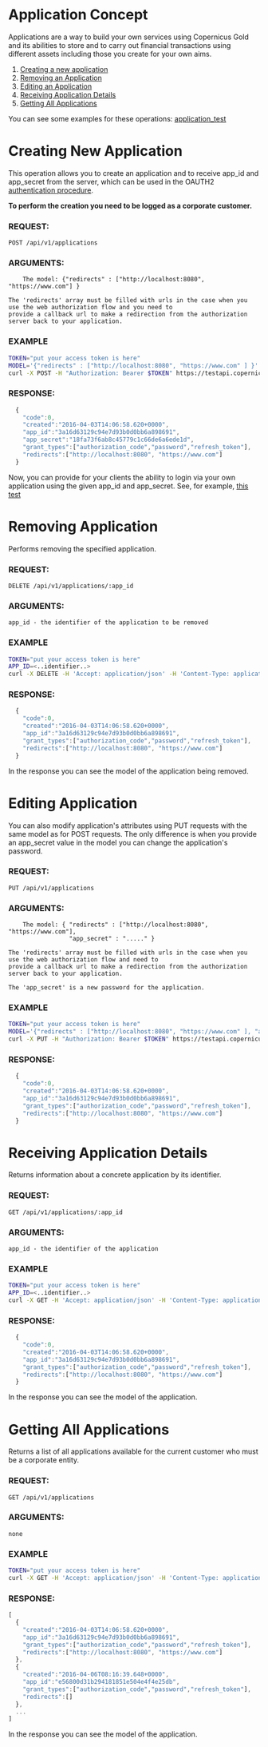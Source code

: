 # Application Concept

Applications are a way to build your own services using Copernicus Gold and its abilities to store and to carry out
financial transactions using different assets including those you create for your own aims.

1. [Creating a new application](#creating-new-application)
2. [Removing an Application](#removing-application)
3. [Editing an Application](#editing-application)
4. [Receiving Application Details](#getting-application-details)
5. [Getting All Applications](#getting-all-applications)


You can see some examples for these operations: [application_test](../../tests/applications_test.sh) 


# Creating New Application

This operation allows you to create an application and to receive app\_id and app\_secret from the server, which can be used
in the OAUTH2 [authentication procedure](../authentication.md).

**To perform the creation you need to be logged as a corporate customer.** 

### REQUEST:
    POST /api/v1/applications
### ARGUMENTS:

```
    The model: {"redirects" : ["http://localhost:8080", "https://www.com"] }
```
    The 'redirects' array must be filled with urls in the case when you use the web authorization flow and you need to
    provide a callback url to make a redirection from the authorization server back to your application. 

### EXAMPLE

```bash
TOKEN="put your access token is here"
MODEL='{"redirects" : ["http://localhost:8080", "https://www.com" ] }'
curl -X POST -H "Authorization: Bearer $TOKEN" https://testapi.copernicusgold.com/api/v1/applications -d $MODEL
```

### RESPONSE:

```javascript
  {
    "code":0,
    "created":"2016-04-03T14:06:58.620+0000",
    "app_id":"3a16d63129c94e7d93b0d0bb6a898691",
    "app_secret":"18fa73f6ab8c45779c1c66de6a6ede1d",
    "grant_types":["authorization_code","password","refresh_token"],
    "redirects":["http://localhost:8080", "https://www.com"]
  }
```

Now, you can provide for your clients the ability to login via your own application using the given app\_id and app\_secret.
See, for example, [this test](../../tests/applications_test.sh)


# Removing Application

Performs removing the specified application.

### REQUEST:
    DELETE /api/v1/applications/:app_id
### ARGUMENTS:

    app_id - the identifier of the application to be removed

### EXAMPLE

```bash
TOKEN="put your access token is here"
APP_ID=<..identifier..>
curl -X DELETE -H 'Accept: application/json' -H 'Content-Type: application/json' -H "Authorization: Bearer $TOKEN" https://testapi.copernicusgold.com/api/v1/applications/$APP_ID
```

### RESPONSE:

```javascript
  {
    "code":0,
    "created":"2016-04-03T14:06:58.620+0000",
    "app_id":"3a16d63129c94e7d93b0d0bb6a898691",
    "grant_types":["authorization_code","password","refresh_token"],
    "redirects":["http://localhost:8080", "https://www.com"]
  }
```

In the response you can see the model of the application being removed.

# Editing Application

You can also modify application's attributes using PUT requests with the same model as for
POST requests. The only difference is when you provide an app_secret value in the model you can
change the application's password.

### REQUEST:
    PUT /api/v1/applications
### ARGUMENTS:

```
    The model: { "redirects" : ["http://localhost:8080", "https://www.com"],
                 "app_secret" : "....." }
```
    The 'redirects' array must be filled with urls in the case when you use the web authorization flow and need to
    provide a callback url to make a redirection from the authorization server back to your application.
    
    The 'app_secret' is a new password for the application. 

### EXAMPLE

```bash
TOKEN="put your access token is here"
MODEL='{"redirects" : ["http://localhost:8080", "https://www.com" ], "app_secret": "xxx" }'
curl -X PUT -H "Authorization: Bearer $TOKEN" https://testapi.copernicusgold.com/api/v1/applications -d $MODEL
```

### RESPONSE:

```javascript
  {
    "code":0,
    "created":"2016-04-03T14:06:58.620+0000",
    "app_id":"3a16d63129c94e7d93b0d0bb6a898691",
    "grant_types":["authorization_code","password","refresh_token"],
    "redirects":["http://localhost:8080", "https://www.com"]
  }
```

# Receiving Application Details

Returns information about a concrete application by its identifier.

### REQUEST:
    GET /api/v1/applications/:app_id
### ARGUMENTS:

    app_id - the identifier of the application

### EXAMPLE

```bash
TOKEN="put your access token is here"
APP_ID=<..identifier..>
curl -X GET -H 'Accept: application/json' -H 'Content-Type: application/json' -H "Authorization: Bearer $TOKEN" https://testapi.copernicusgold.com/api/v1/applications/$APP_ID
```

### RESPONSE:

```javascript
  {
    "code":0,
    "created":"2016-04-03T14:06:58.620+0000",
    "app_id":"3a16d63129c94e7d93b0d0bb6a898691",
    "grant_types":["authorization_code","password","refresh_token"],
    "redirects":["http://localhost:8080", "https://www.com"]
  }
```

In the response you can see the model of the application.


# Getting All Applications

Returns a list of all applications available for the current customer who must be a corporate entity.

### REQUEST:
    GET /api/v1/applications
### ARGUMENTS:
    none
### EXAMPLE

```bash
TOKEN="put your access token is here"
curl -X GET -H 'Accept: application/json' -H 'Content-Type: application/json' -H "Authorization: Bearer $TOKEN" https://testapi.copernicusgold.com/api/v1/applications
```

### RESPONSE:

```javascript
[
  {
    "created":"2016-04-03T14:06:58.620+0000",
    "app_id":"3a16d63129c94e7d93b0d0bb6a898691",
    "grant_types":["authorization_code","password","refresh_token"],
    "redirects":["http://localhost:8080", "https://www.com"]
  },
  {
    "created":"2016-04-06T08:16:39.648+0000",
    "app_id":"e56800d31b294181851e504e4f4e25db",
    "grant_types":["authorization_code","password","refresh_token"],
    "redirects":[]
  },
  ...
]  
```

In the response you can see the model of the application.
